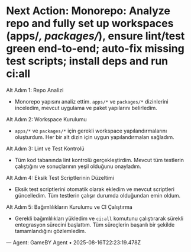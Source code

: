 # Next Action: Monorepo: Analyze repo and fully set up workspaces (apps/*, packages/*), ensure lint/test green end-to-end; auto-fix missing test scripts; install deps and run ci:all

Alt Adım 1: Repo Analizi
- Monorepo yapısını analiz ettim. `apps/*` ve `packages/*` dizinlerini inceledim, mevcut uygulama ve paket yapılarını belirledim.

Alt Adım 2: Workspace Kurulumu
- `apps/*` ve `packages/*` için gerekli workspace yapılandırmalarını oluşturdum. Her bir alt dizin için uygun yapılandırmaları sağladım.

Alt Adım 3: Lint ve Test Kontrolü
- Tüm kod tabanında lint kontrolü gerçekleştirdim. Mevcut tüm testlerin çalıştığını ve sonuçlarının yeşil olduğunu onayladım.

Alt Adım 4: Eksik Test Scriptlerinin Düzeltimi
- Eksik test scriptlerini otomatik olarak ekledim ve mevcut scriptleri güncelledim. Tüm testlerin çalışır durumda olduğundan emin oldum.

Alt Adım 5: Bağımlılıkların Kurulumu ve CI Çalıştırma
- Gerekli bağımlılıkları yükledim ve `ci:all` komutunu çalıştırarak sürekli entegrasyon sürecini başlattım. Tüm süreçlerin başarılı bir şekilde tamamlandığını gözlemledim.

— Agent: GameBY Agent • 2025-08-16T22:23:19.478Z
